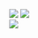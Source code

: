 <!--
**cstoku/cstoku** is a ✨ _special_ ✨ repository because its `README.md` (this file) appears on your GitHub profile.

Here are some ideas to get you started:

- 🔭 I’m currently working on ...
- 🌱 I’m currently learning ...
- 👯 I’m looking to collaborate on ...
- 🤔 I’m looking for help with ...
- 💬 Ask me about ...
- 📫 How to reach me: ...
- 😄 Pronouns: ...
- ⚡ Fun fact: ...
-->

<!--<a href="https://github.com/cstoku/github-readme-stats">-->
  <div>
  <img src="https://github-readme-stats.vercel.app/api?username=cstoku&count_private=true&show_icons=true&theme=react" />
  <img src="https://github-readme-stats.vercel.app/api/wakatime?username=cstoku&theme=react" />
  </div>
  <img src="https://github-readme-stats.vercel.app/api/top-langs/?username=cstoku&theme=react" />
<!--</a>-->
